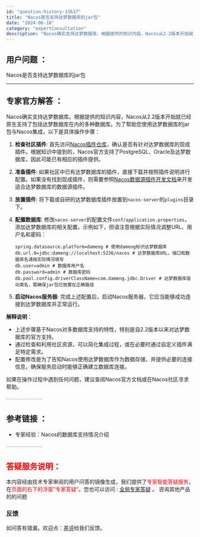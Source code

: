 ```yaml
---
id: "question-history-15637"
title: "Nacos是否支持达梦数据库的jar包"
date: "2024-06-18"
category: "expertConsultation"
description: "Nacos确实支持达梦数据库。根据提供的知识内容，Nacos从2.2版本开始就已经原生支持了包括达梦数据库在内的多种数据库。为了帮助您使用达梦数据库的jar包与Nacos集成，以下是具体操作步骤：1. **检查社区插件**: 首先访问[Nacos插件仓库](https://github.com/na"
---
```


## 用户问题 ： 
 Nacos是否支持达梦数据库的jar包  

---------------
## 专家官方解答 ：

Nacos确实支持达梦数据库。根据提供的知识内容，Nacos从2.2版本开始就已经原生支持了包括达梦数据库在内的多种数据库。为了帮助您使用达梦数据库的jar包与Nacos集成，以下是具体操作步骤：

1. **检查社区插件**: 首先访问[Nacos插件仓库](https://github.com/nacos-group/nacos-plugin)，确认是否有针对达梦数据库的现成插件。根据知识中提到的，Nacos官方支持了PostgreSQL、Oracle及达梦数据库，因此可能已有相应的插件提供。

2. **准备插件**: 如果社区中已有达梦数据库的插件，直接下载并按照插件说明进行配置。如果没有找到现成插件，则需要参照[Nacos数据源插件开发文档](https://nacos.io/docs/latest/plugin/datasource-plugin/)来开发适合达梦数据库的数据源插件。

3. **放置插件**: 将下载或自研的达梦数据库插件放置到`nacos-server`的`plugins`目录下。

4. **配置数据库**: 修改`nacos-server`的配置文件`conf/application.properties`，添加达梦数据库的相关配置。示例如下，但请注意根据实际情况调整URL、用户名和密码：

   ```
   spring.datasource.platform=dameng # 使用dameng标识达梦数据库
   db.url.0=jdbc:dameng://localhost:5236/nacos # 达梦数据库URL，端口和数据库名请按实际情况填写
   db.user=admin # 数据库用户名
   db.password=admin # 数据库密码
   db.pool.config.driverClassName=com.dameng.jdbc.Driver # 达梦数据库驱动类名，需确保jar包已放置在正确路径
   ```

5. **启动Nacos服务器**: 完成上述配置后，启动Nacos服务器，它应当能够成功连接到达梦数据库并正常运行。

**解释说明**：
- 上述步骤基于Nacos对多数据库支持的特性，特别是自2.2版本以来对达梦数据库的官方支持。
- 通过检查和利用社区资源，可以简化集成过程，或在必要时通过自定义插件满足特定需求。
- 配置修改是为了告知Nacos使用达梦数据库作为数据存储，并提供必要的连接信息，确保服务启动时能够正确建立数据库连接。

如果在操作过程中遇到任何问题，建议查阅Nacos官方文档或在Nacos社区寻求帮助。


<font color="#949494">---------------</font> 


## 参考链接 ：

* 专家经验：Nacos的数据库支持情况介绍 


 <font color="#949494">---------------</font> 
 


## <font color="#FF0000">答疑服务说明：</font> 

本内容经由技术专家审阅的用户问答的镜像生成，我们提供了<font color="#FF0000">专家智能答疑服务</font>，在<font color="#FF0000">页面的右下的浮窗”专家答疑“</font>。您也可以访问 : [全局专家答疑](https://answer.opensource.alibaba.com/docs/intro) 。 咨询其他产品的的问题

### 反馈
如问答有错漏，欢迎点：[差评](https://ai.nacos.io/user/feedbackByEnhancerGradePOJOID?enhancerGradePOJOId=15689)给我们反馈。

